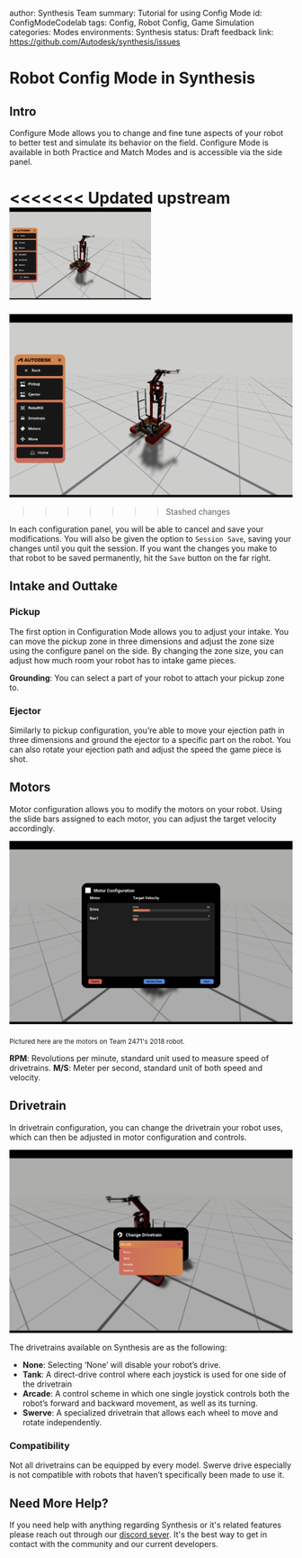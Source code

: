 author: Synthesis Team
summary: Tutorial for using Config Mode
id: ConfigModeCodelab
tags: Config, Robot Config, Game Simulation
categories: Modes
environments: Synthesis
status: Draft
feedback link: https://github.com/Autodesk/synthesis/issues

# Robot Config Mode in Synthesis

## Intro

Configure Mode allows you to change and fine tune aspects of your robot to better test and simulate its behavior on the field. Configure Mode is available in both Practice and Match Modes and is accessible via the side panel.

<<<<<<< Updated upstream
[<img src="img/synthesis/config-mode.png" alt="image" width="50%" height="50%"/>](img/synthesis/config-mode.png)
=======
![image_caption](img/synthesis/config-mode.png)
>>>>>>> Stashed changes

In each configuration panel, you will be able to cancel and save your modifications. You will also be given the option to `Session Save`, saving your changes until you quit the session. If you want the changes you make to that robot to be saved permanently, hit the `Save` button on the far right.

## Intake and Outtake

### Pickup

The first option in Configuration Mode allows you to adjust your intake. You can move the pickup zone in three dimensions and adjust the zone size using the configure panel on the side. By changing the zone size, you can adjust how much room your robot has to intake game pieces.

**Grounding**: You can select a part of your robot to attach your pickup zone to.

### Ejector

Similarly to pickup configuration, you’re able to move your ejection path in three dimensions and ground the ejector to a specific part on the robot. You can also rotate your ejection path and adjust the speed the game piece is shot.

## Motors

Motor configuration allows you to modify the motors on your robot. Using the slide bars assigned to each motor, you can adjust the target velocity accordingly.

![image_caption](img/synthesis/motor-config.png)

<sub>Pictured here are the motors on Team 2471's 2018 robot.</sub>

**RPM**: Revolutions per minute, standard unit used to measure speed of drivetrains.
**M/S**: Meter per second, standard unit of both speed and velocity.

## Drivetrain

In drivetrain configuration, you can change the drivetrain your robot uses, which can then be adjusted in motor configuration and controls.

![image_caption](img/synthesis/change-drivetrain-panel.png)

The drivetrains available on Synthesis are as the following:

* **None**: Selecting ‘None’ will disable your robot’s drive.
* **Tank**: A direct-drive control where each joystick is used for one side of the drivetrain
* **Arcade**: A control scheme in which one single joystick controls both the robot’s forward and backward movement, as well as its turning.
* **Swerve**: A specialized drivetrain that allows each wheel to move and rotate independently.

### Compatibility

Not all drivetrains can be equipped by every model. Swerve drive especially is not compatible with robots that haven’t specifically been made to use it.

## Need More Help?

If you need help with anything regarding Synthesis or it's related features please reach out through our
[discord sever](https://www.discord.gg/hHcF9AVgZA). It's the best way to get in contact with the community and our current developers.
